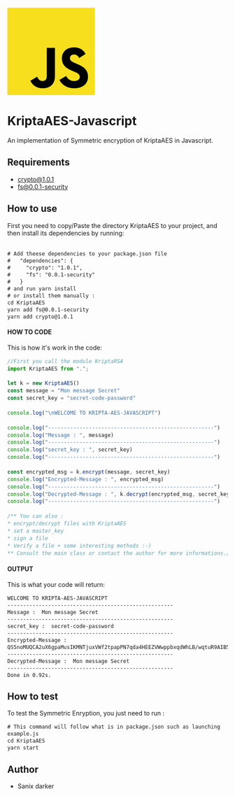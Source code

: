 ![javascript](../../images/javascript.png)

# KriptaAES-Javascript

An implementation of Symmetric encryption of KriptaAES in Javascript.

## Requirements

- crypto@1.0.1
- fs@0.0.1-security

## How to use

First you need to copy/Paste the directory KriptaAES to your project, and then install its dependencies by running:
```shell

# Add theese dependencies to your package.json file
#   "dependencies": {
#     "crypto": "1.0.1",
#     "fs": "0.0.1-security"
#   }
# and run yarn install
# or install them manually :
cd KriptaAES
yarn add fs@0.0.1-security
yarn add crypto@1.0.1
```

#### HOW TO CODE

This is how it's work in the code:

```javascript
//First you call the module KriptaRSA
import KriptaAES from ".";

let k = new KriptaAES()
const message = "Mon message Secret"
const secret_key = "secret-code-password"

console.log("\nWELCOME TO KRIPTA-AES-JAVASCRIPT")

console.log("-----------------------------------------------------")
console.log("Message : ", message)
console.log("-----------------------------------------------------")
console.log("secret_key : ", secret_key)
console.log("-----------------------------------------------------")

const encrypted_msg = k.encrypt(message, secret_key)
console.log("Encrypted-Message : ", encrypted_msg)
console.log("-----------------------------------------------------")
console.log("Decrypted-Message : ", k.decrypt(encrypted_msg, secret_key).toString())
console.log("-----------------------------------------------------")

/** You can also :
* encrypt/decrypt files with KriptaAES
* set a master_key
* sign a file
* Verify a file + some interesting methods :-)
** Consult the main class or contact the author for more informations./
```

#### OUTPUT

This is what your code will return:
```shell
WELCOME TO KRIPTA-AES-JAVASCRIPT
-----------------------------------------------------
Message :  Mon message Secret
-----------------------------------------------------
secret_key :  secret-code-password
-----------------------------------------------------
Encrypted-Message :  QS5noMUQCA2uX6gpaMusIKMNTjuxVWf2tpapPN7qda4HEEZVWwppbxqdWhLB/wqtuR9AIB5u1tKU9DTkBXRMJFPy1azIMmmabk2voEEIvtawFN4qhdsGHTOeSDu/wWcH
-----------------------------------------------------
Decrypted-Message :  Mon message Secret
-----------------------------------------------------
Done in 0.92s.
```

## How to test

To test the Symmetric Enryption, you just need to run :
```shell
# This command will follow what is in package.json such as launching example.js
cd KriptaAES
yarn start
```

## Author

- Sanix darker  